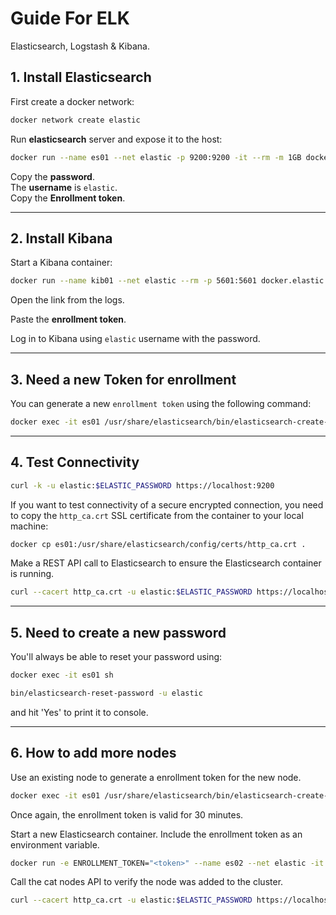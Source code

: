 # Guide For ELK

Elasticsearch, Logstash & Kibana.

## **1. Install Elasticsearch**

First create a docker network:

```bash
docker network create elastic
```

Run **elasticsearch** server and expose it to the host:

```bash
docker run --name es01 --net elastic -p 9200:9200 -it --rm -m 1GB docker.elastic.co/elasticsearch/elasticsearch:8.12.2
```

Copy the **password**.  
The **username** is `elastic`.  
Copy the **Enrollment token**.

---

## **2. Install Kibana**

Start a Kibana container:

```bash
docker run --name kib01 --net elastic --rm -p 5601:5601 docker.elastic.co/kibana/kibana:8.12.2
```

Open the link from the logs.

Paste the **enrollment token**.

Log in to Kibana using `elastic` username with the password.

---

## 3. Need a new Token for enrollment

You can generate a new `enrollment token` using the following command:

```bash
docker exec -it es01 /usr/share/elasticsearch/bin/elasticsearch-create-enrollment-token -s kibana
```

---

## 4. Test Connectivity

```bash
curl -k -u elastic:$ELASTIC_PASSWORD https://localhost:9200
```

If you want to test connectivity of a secure encrypted connection, you need to copy the `http_ca.crt` SSL certificate from the container to your local machine:

```bash
docker cp es01:/usr/share/elasticsearch/config/certs/http_ca.crt .
```

Make a REST API call to Elasticsearch to ensure the Elasticsearch container is running.

```bash
curl --cacert http_ca.crt -u elastic:$ELASTIC_PASSWORD https://localhost:9200
```

---

## 5. Need to create a new password

You'll always be able to reset your password using:

```bash
docker exec -it es01 sh
```

```bash
bin/elasticsearch-reset-password -u elastic
```

and hit 'Yes' to print it to console.

---

## 6. How to add more nodes

Use an existing node to generate a enrollment token for the new node.

```bash
docker exec -it es01 /usr/share/elasticsearch/bin/elasticsearch-create-enrollment-token -s node
```

Once again, the enrollment token is valid for 30 minutes.

Start a new Elasticsearch container. Include the enrollment token as an environment variable.

```bash
docker run -e ENROLLMENT_TOKEN="<token>" --name es02 --net elastic -it -m 1GB docker.elastic.co/elasticsearch/elasticsearch:8.12.2
```

Call the cat nodes API to verify the node was added to the cluster.

```bash
curl --cacert http_ca.crt -u elastic:$ELASTIC_PASSWORD https://localhost:9200/_cat/nodes
```

